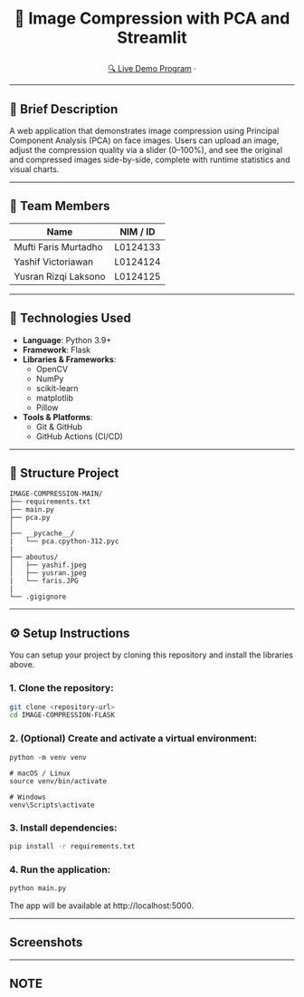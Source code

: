 # <p align="center">🚀 Image Compression with PCA and Streamlit</p>

<p align="center">
  <a href="[URL_DEMO]" target="_blank">🔍 Live Demo Program</a> ·
</p>

---

## 📖 Brief Description
A web application that demonstrates image compression using Principal Component Analysis (PCA) on face images. Users can upload an image, adjust the compression quality via a slider (0–100%), and see the original and compressed images side-by-side, complete with runtime statistics and visual charts.  

---

## 👥 Team Members

| Name                 | NIM / ID        |
| -------------------  | --------------- |
| Mufti Faris Murtadho | L0124133        |
| Yashif Victoriawan   | L0124124        |
| Yusran Rizqi Laksono | L0124125        |

---

## 🧰 Technologies Used

- **Language**: Python 3.9+
- **Framework**: Flask
- **Libraries & Frameworks**:  
  - OpenCV  
  - NumPy  
  - scikit-learn 
  - matplotlib 
  - Pillow  
- **Tools & Platforms**:  
  - Git & GitHub  
  - GitHub Actions (CI/CD)

---

## 📁 Structure Project

```text
IMAGE-COMPRESSION-MAIN/
├── requirements.txt
├── main.py
├── pca.py
│
├── __pycache__/
|   └── pca.cpython-312.pyc
|
├── aboutus/
│   ├── yashif.jpeg
│   ├── yusran.jpeg
|   └── faris.JPG
|
└── .gigignore
```
---

## ⚙️ Setup Instructions

You can setup your project by cloning this repository and install the libraries above.

### 1. Clone the repository:
```bash
git clone <repository-url>
cd IMAGE-COMPRESSION-FLASK
```
### 2. (Optional) Create and activate a virtual environment:
<pre markdown><code>python -m venv venv

# macOS / Linux
source venv/bin/activate

# Windows
venv\Scripts\activate
</code></pre>  

### 3. Install dependencies:

```bash
pip install -r requirements.txt
```
### 4. Run the application:

```bash
python main.py
```

The app will be available at http://localhost:5000.

---

## Screenshots

---

## NOTE
